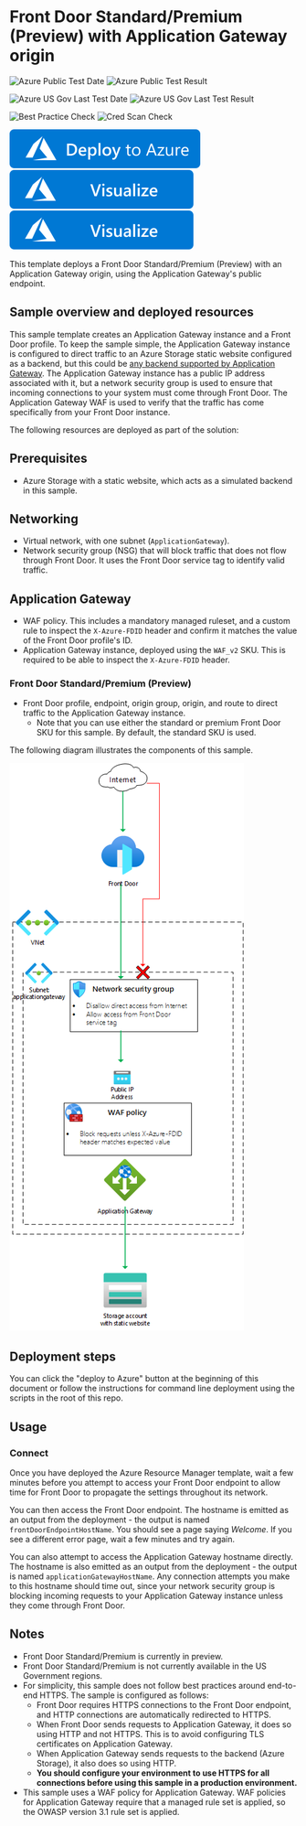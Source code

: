 # Front Door Standard/Premium (Preview) with Application Gateway origin

![Azure Public Test Date](https://azurequickstartsservice.blob.core.windows.net/badges/201-front-door-standard-premium-application-gateway-public/PublicLastTestDate.svg)
![Azure Public Test Result](https://azurequickstartsservice.blob.core.windows.net/badges/201-front-door-standard-premium-application-gateway-public/PublicDeployment.svg)

![Azure US Gov Last Test Date](https://azurequickstartsservice.blob.core.windows.net/badges/201-front-door-standard-premium-application-gateway-public/FairfaxLastTestDate.svg)
![Azure US Gov Last Test Result](https://azurequickstartsservice.blob.core.windows.net/badges/201-front-door-standard-premium-application-gateway-public/FairfaxDeployment.svg)

![Best Practice Check](https://azurequickstartsservice.blob.core.windows.net/badges/201-front-door-standard-premium-application-gateway-public/BestPracticeResult.svg)
![Cred Scan Check](https://azurequickstartsservice.blob.core.windows.net/badges/201-front-door-standard-premium-application-gateway-public/CredScanResult.svg)

[![Deploy To Azure](https://raw.githubusercontent.com/Azure/azure-quickstart-templates/master/1-CONTRIBUTION-GUIDE/images/deploytoazure.svg?sanitize=true)](https://portal.azure.com/#create/Microsoft.Template/uri/https%3A%2F%2Fraw.githubusercontent.com%2FAzure%2Fazure-quickstart-templates%2Fmaster%2F201-front-door-standard-premium-application-gateway-public%2Fazuredeploy.json)  [![Visualize](https://raw.githubusercontent.com/Azure/azure-quickstart-templates/master/1-CONTRIBUTION-GUIDE/images/visualizebutton.svg?sanitize=true)](http://armviz.io/#/?load=https%3A%2F%2Fraw.githubusercontent.com%2FAzure%2Fazure-quickstart-templates%2Fmaster%2F201-front-door-standard-premium-application-gateway-public%2Fazuredeploy.json)
[![Visualize](https://raw.githubusercontent.com/Azure/azure-quickstart-templates/master/1-CONTRIBUTION-GUIDE/images/visualizebutton.svg?sanitize=true)](http://armviz.io/#/?load=https%3A%2F%2Fraw.githubusercontent.com%2FAzure%2Fazure-quickstart-templates%2Fmaster%2F201-front-door-standard-premium-application-gateway-public%2Fazuredeploy.json)

This template deploys a Front Door Standard/Premium (Preview) with an Application Gateway origin, using the Application Gateway's public endpoint.

## Sample overview and deployed resources

This sample template creates an Application Gateway instance and a Front Door profile. To keep the sample simple, the Application Gateway instance is configured to direct traffic to an Azure Storage static website configured as a backend, but this could be [any backend supported by Application Gateway](https://docs.microsoft.com/azure/application-gateway/application-gateway-components#backend-pools). The Application Gateway instance has a public IP address associated with it, but a network security group is used to ensure that incoming connections to your system must come through Front Door. The Application Gateway WAF is used to verify that the traffic has come specifically from your Front Door instance.

The following resources are deployed as part of the solution:

## Prerequisites
- Azure Storage with a static website, which acts as a simulated backend in this sample.

## Networking
- Virtual network, with one subnet (`ApplicationGateway`).
- Network security group (NSG) that will block traffic that does not flow through Front Door. It uses the Front Door service tag to identify valid traffic.

## Application Gateway
- WAF policy. This includes a mandatory managed ruleset, and a custom rule to inspect the `X-Azure-FDID` header and confirm it matches the value of the Front Door profile's ID.
- Application Gateway instance, deployed using the `WAF_v2` SKU. This is required to be able to inspect the `X-Azure-FDID` header.

### Front Door Standard/Premium (Preview)
- Front Door profile, endpoint, origin group, origin, and route to direct traffic to the Application Gateway instance.
  - Note that you can use either the standard or premium Front Door SKU for this sample. By default, the standard SKU is used.

The following diagram illustrates the components of this sample.

![Architecture diagram showing traffic inspected by an NSG and Application Gateway's WAF.](images/diagram.png)

## Deployment steps

You can click the "deploy to Azure" button at the beginning of this document or follow the instructions for command line deployment using the scripts in the root of this repo.

## Usage

### Connect

Once you have deployed the Azure Resource Manager template, wait a few minutes before you attempt to access your Front Door endpoint to allow time for Front Door to propagate the settings throughout its network.

You can then access the Front Door endpoint. The hostname is emitted as an output from the deployment - the output is named `frontDoorEndpointHostName`. You should see a page saying _Welcome_. If you see a different error page, wait a few minutes and try again.

You can also attempt to access the Application Gateway hostname directly. The hostname is also emitted as an output from the deployment - the output is named `applicationGatewayHostName`. Any connection attempts you make to this hostname should time out, since your network security group is blocking incoming requests to your Application Gateway instance unless they come through Front Door.

## Notes

- Front Door Standard/Premium is currently in preview.
- Front Door Standard/Premium is not currently available in the US Government regions.
- For simplicity, this sample does not follow best practices around end-to-end HTTPS. The sample is configured as follows:
  - Front Door requires HTTPS connections to the Front Door endpoint, and HTTP connections are automatically redirected to HTTPS.
  - When Front Door sends requests to Application Gateway, it does so using HTTP and not HTTPS. This is to avoid configuring TLS certificates on Application Gateway.
  - When Application Gateway sends requests to the backend (Azure Storage), it also does so using HTTP.
  - **You should configure your environment to use HTTPS for all connections before using this sample in a production environment.**
- This sample uses a WAF policy for Application Gateway. WAF policies for Application Gateway require that a managed rule set is applied, so the OWASP version 3.1 rule set is applied.
